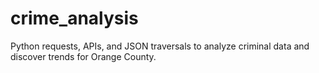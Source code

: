 # crime_analysis
Python requests, APIs, and JSON traversals to analyze criminal data and discover trends for Orange County.
